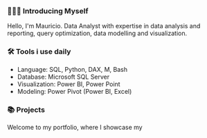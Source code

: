 ### 🙋🏻‍♀️ Introducing Myself

<!--
**Malvape/Malvape** is a ✨ _special_ ✨ repository because its `README.md` (this file) appears on your GitHub profile.

Here are some ideas to get you started:

- 🔭 I’m currently working on ...
- 🌱 I’m currently learning ...
- 👯 I’m looking to collaborate on ...
- 🤔 I’m looking for help with ...
- 💬 Ask me about ...
- 📫 How to reach me: ...
- 😄 Pronouns: ...
- ⚡ Fun fact: ...
-->

Hello, I'm Mauricio. Data Analyst with expertise in data analysis and reporting, query optimization, data modelling and visualization. 

### 🛠️ Tools i use daily

- Language: SQL, Python, DAX, M, Bash
- Database: Microsoft SQL Server
- Visualization: Power BI, Power Point
- Modeling: Power Pivot (Power BI, Excel)

### 📚 Projects

Welcome to my portfolio, where I showcase my 
